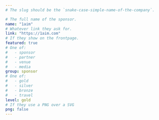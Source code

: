 ```yaml
---
# The slug should be the `snake-case-simple-name-of-the-company`.

# The full name of the sponsor.
name: "1aim"
# Whatever link they ask for.
link: "https://1aim.com"
# If they show on the frontpage.
featured: true
# One of:
#   - sponsor
#   - partner
#   - venue
#   - media
group: sponsor
# One of:
#   - gold
#   - silver
#   - bronze
#   - travel
level: gold
# If they use a PNG over a SVG
png: false
---
```


<!-- Their description. -->

